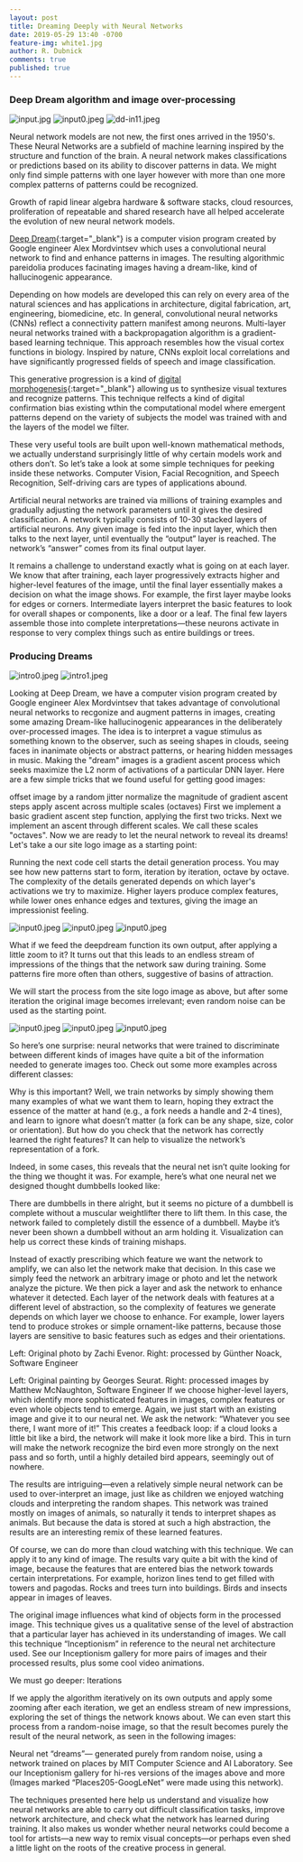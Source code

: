 ```yaml
---
layout: post
title: Dreaming Deeply with Neural Networks
date: 2019-05-29 13:40 -0700
feature-img: white1.jpg
author: R. Dubnick
comments: true
published: true
---
```

### Deep Dream algorithm and image over-processing

![input.jpg]({{site.baseurl}}/assets/img/blog-cnn/input.jpg)
![input0.jpeg]({{site.baseurl}}/assets/img/blog-cnn/input_color1.jpeg)
![dd-in11.jpeg]({{site.baseurl}}/assets/img/blog-cnn/dd-in11.jpeg)

Neural network models are not new, the first ones arrived in the 1950's.  These Neural Networks are a subfield of machine learning inspired by the structure and function of the brain.  A neural network makes classifications or predictions based on its ability to discover patterns in data.  We might only find simple patterns with one layer however with more than one more complex patterns of patterns could be recognized.

Growth of rapid linear algebra hardware & software stacks, cloud resources, proliferation of repeatable and shared research have all helped accelerate the evolution of new neural network models.


[Deep Dream](https://en.wikipedia.org/wiki/DeepDream){:target="_blank"} is a computer vision program created by Google engineer Alex Mordvintsev which uses a convolutional neural network to find and enhance patterns in images.  The resulting algorithmic pareidolia produces facinating images having a dream-like, kind of hallucinogenic appearance.


Depending on how models are developed this can rely on every area of the natural sciences and has applications in architecture, digital fabrication, art, engineering, biomedicine, etc.  In general, convolutional neural networks (CNNs) reflect a connectivity pattern manifest among neurons.  Multi-layer neural networks trained with a backpropagation algorithm is a gradient-based learning technique.  This approach resembles how the visual cortex functions in biology.  Inspired by nature, CNNs exploit local correlations and have significantly progressed fields of speech and image classification.

This generative progression is a kind of [digital morphogenesis](https://en.wikipedia.org/wiki/Digital_morphogenesis){:target="_blank"} allowing us to synthesize visual textures and recognize patterns.  This technique relfects a kind of digital confirmation bias existing wthin the computational model where emergent patterns depend on the variety of subjects the model was trained with and the layers of the model we filter.

These very useful tools are built upon well-known mathematical methods, we actually understand surprisingly little of why certain models work and others don’t. So let’s take a look at some simple techniques for peeking inside these networks.  Computer Vision, Facial Recognition, and Speech Recognition, Self-driving cars are types of applications abound.


Artificial neural networks are trained via millions of training examples and gradually adjusting the network parameters until it gives the desired classification.  A network typically consists of 10-30 stacked layers of artificial neurons. Any given image is fed into the input layer, which then talks to the next layer, until eventually the “output” layer is reached. The network’s “answer” comes from its final output layer.

It remains a challenge to understand exactly what is going on at each layer. We know that after training, each layer progressively extracts higher and higher-level features of the image, until the final layer essentially makes a decision on what the image shows. For example, the first layer maybe looks for edges or corners. Intermediate layers interpret the basic features to look for overall shapes or components, like a door or a leaf. The final few layers assemble those into complete interpretations—these neurons activate in response to very complex things such as entire buildings or trees.

### Producing Dreams

![intro0.jpeg]({{site.baseurl}}/assets/img/blog-cnn/intro0.jpg)
![intro1.jpeg]({{site.baseurl}}/assets/img/blog-cnn/intro1.jpg)

Looking at Deep Dream, we have a computer vision program created by Google engineer Alex Mordvintsev that takes advantage of convolutional neural networks to recgonize and augment patterns in images, creating some amazing Dream-like hallucinogenic appearances in the deliberately over-processed images.  The idea is to interpret a vague stimulus as something known to the observer, such as seeing shapes in clouds, seeing faces in inanimate objects or abstract patterns, or hearing hidden messages in music.  Making the "dream" images is a gradient ascent process which seeks maximize the L2 norm of activations of a particular DNN layer. Here are a few simple tricks that we found useful for getting good images:

offset image by a random jitter
normalize the magnitude of gradient ascent steps
apply ascent across multiple scales (octaves)
First we implement a basic gradient ascent step function, applying the first two tricks. Next we implement an ascent through different scales. We call these scales "octaves".  Now we are ready to let the neural network to reveal its dreams! Let's take a our site logo image as a starting point:


Running the next code cell starts the detail generation process. You may see how new patterns start to form, iteration by iteration, octave by octave.
The complexity of the details generated depends on which layer's activations we try to maximize. Higher layers produce complex features, while lower ones enhance edges and textures, giving the image an impressionist feeling.

![input0.jpeg]({{site.baseurl}}/assets/img/blog-cnn/input.jpg)
![input0.jpeg]({{site.baseurl}}/assets/img/blog-cnn/input0.jpeg)
![input0.jpeg]({{site.baseurl}}/assets/img/blog-cnn/input_color1.jpeg)

What if we feed the deepdream function its own output, after applying a little zoom to it? It turns out that this leads to an endless stream of impressions of the things that the network saw during training. Some patterns fire more often than others, suggestive of basins of attraction.

We will start the process from the site logo image as above, but after some iteration the original image becomes irrelevant; even random noise can be used as the starting point.

![input0.jpeg]({{site.baseurl}}/assets/img/blog-cnn/input1.jpeg)
![input0.jpeg]({{site.baseurl}}/assets/img/blog-cnn/input6a.jpeg)
![input0.jpeg]({{site.baseurl}}/assets/img/blog-cnn/input16xxx.jpeg)

So here’s one surprise: neural networks that were trained to discriminate between different kinds of images have quite a bit of the information needed to
generate
images too. Check out some more examples across different classes:

Why is this important? Well, we train networks by simply showing them many examples of what we want them to learn, hoping they extract the essence of the matter at hand (e.g., a fork needs a handle and 2-4 tines), and learn to ignore what doesn’t matter (a fork can be any shape, size, color or orientation). But how do you check that the network has correctly learned the right features? It can help to visualize the network’s representation of a fork.

Indeed, in some cases, this reveals that the neural net isn’t quite looking for the thing we thought it was. For example, here’s what one neural net we designed thought dumbbells looked like:

There are dumbbells in there alright, but it seems no picture of a dumbbell is complete without a muscular weightlifter there to lift them. In this case, the network failed to completely distill the essence of a dumbbell. Maybe it’s never been shown a dumbbell without an arm holding it. Visualization can help us correct these kinds of training mishaps.

Instead of exactly prescribing which feature we want the network to amplify, we can also let the network make that decision. In this case we simply feed the network an arbitrary image or photo and let the network analyze the picture. We then pick a layer and ask the network to enhance whatever it detected. Each layer of the network deals with features at a different level of abstraction, so the complexity of features we generate depends on which layer we choose to enhance. For example, lower layers tend to produce strokes or simple ornament-like patterns, because those layers are sensitive to basic features such as edges and their orientations.

Left: Original photo by Zachi Evenor. Right: processed by Günther Noack, Software Engineer

Left: Original painting by Georges Seurat. Right: processed images by Matthew McNaughton, Software Engineer
If we choose higher-level layers, which identify more sophisticated features in images, complex features or even whole objects tend to emerge. Again, we just start with an existing image and give it to our neural net. We ask the network: “Whatever you see there, I want more of it!” This creates a feedback loop: if a cloud looks a little bit like a bird, the network will make it look more like a bird. This in turn will make the network recognize the bird even more strongly on the next pass and so forth, until a highly detailed bird appears, seemingly out of nowhere.

The results are intriguing—even a relatively simple neural network can be used to over-interpret an image, just like as children we enjoyed watching clouds and interpreting the random shapes. This network was trained mostly on images of animals, so naturally it tends to interpret shapes as animals. But because the data is stored at such a high abstraction, the results are an interesting remix of these learned features.

Of course, we can do more than cloud watching with this technique. We can apply it to any kind of image. The results vary quite a bit with the kind of image, because the features that are entered bias the network towards certain interpretations. For example, horizon lines tend to get filled with towers and pagodas. Rocks and trees turn into buildings. Birds and insects appear in images of leaves.

The original image influences what kind of objects form in the processed image.
This technique gives us a qualitative sense of the level of abstraction that a particular layer has achieved in its understanding of images. We call this technique “Inceptionism” in reference to the neural net architecture used. See our Inceptionism gallery for more pairs of images and their processed results, plus some cool video animations.

We must go deeper: Iterations

If we apply the algorithm iteratively on its own outputs and apply some zooming after each iteration, we get an endless stream of new impressions, exploring the set of things the network knows about. We can even start this process from a random-noise image, so that the result becomes purely the result of the neural network, as seen in the following images:

Neural net “dreams”— generated purely from random noise, using a network trained on places by MIT Computer Science and AI Laboratory. See our Inceptionism gallery for hi-res versions of the images above and more (Images marked “Places205-GoogLeNet” were made using this network).

The techniques presented here help us understand and visualize how neural networks are able to carry out difficult classification tasks, improve network architecture, and check what the network has learned during training. It also makes us wonder whether neural networks could become a tool for artists—a new way to remix visual concepts—or perhaps even shed a little light on the roots of the creative process in general.
